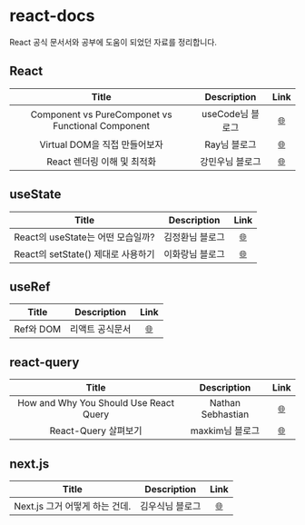 # react-docs

React 공식 문서서와 공부에 도움이 되었던 자료를 정리합니다.

## React

|                       Title                       |   Description    |                                                                                                                   Link                                                                                                                    |
| :-----------------------------------------------: | :--------------: | :---------------------------------------------------------------------------------------------------------------------------------------------------------------------------------------------------------------------------------------: |
| Component vs PureComponet vs Functional Component | useCode님 블로그 |                                                   <a href="https://usecode.pw/react-%EC%9D%B4%ED%95%B4-%EA%B8%B0%EC%B4%88-class-vs-pure-vs-function-component/" target="_blank">🌐</a>                                                    |
|           Virtual DOM을 직접 만들어보자           |   Ray님 블로그   | <a href="https://enro2414-40667.medium.com/virtual-dom-%EB%B2%84%EC%B6%94%EC%96%BC-%EB%8F%94-%EA%B0%80%EC%83%81-%EB%8F%94-%EC%9D%84-%EC%A7%81%EC%A0%91-%EB%A7%8C%EB%93%A4%EC%96%B4%EB%B3%B4%EC%9E%90-1c44606ea9b1" target="_blank">🌐</a> |
|            React 렌더링 이해 및 최적화            | 강민우님 블로그  |                                         <a href="https://medium.com/vingle-tech-blog/react-%EB%A0%8C%EB%8D%94%EB%A7%81-%EC%9D%B4%ED%95%B4%ED%95%98%EA%B8%B0-f255d6569849" target="_blank">🌐</a>                                          |

## useState

|               Title                |   Description   |                                          Link                                          |
| :--------------------------------: | :-------------: | :------------------------------------------------------------------------------------: |
| React의 useState는 어떤 모습일까?  | 김정환님 블로그 | <a href="https://leehwarang.github.io/2020/07/28/setState.html" target="_blank">🌐</a> |
| React의 setState() 제대로 사용하기 | 이화랑님 블로그 | <a href="https://leehwarang.github.io/2020/07/28/setState.html" target="_blank">🌐</a> |

## useRef

|   Title   |   Description   |                                        Link                                        |
| :-------: | :-------------: | :--------------------------------------------------------------------------------: |
| Ref와 DOM | 리액트 공식문서 | <a href="https://ko.reactjs.org/docs/refs-and-the-dom.html" target="_blank">🌐</a> |

## react-query

|                 Title                  |    Description    |                                                Link                                                 |
| :------------------------------------: | :---------------: | :-------------------------------------------------------------------------------------------------: |
| How and Why You Should Use React Query | Nathan Sebhastian | <a href="https://blog.bitsrc.io/how-to-start-using-react-query-4869e3d5680d" target="_blank">🌐</a> |
|          React-Query 살펴보기          |  maxkim님 블로그  |        <a href="https://maxkim-j.github.io/posts/react-query-preview" target="_blank">🌐</a>        |

## next.js

|             Title              |   Description   |                                                                                    Link                                                                                     |
| :----------------------------: | :-------------: | :-------------------------------------------------------------------------------------------------------------------------------------------------------------------------: |
| Next.js 그거 어떻게 하는 건데. | 김우식님 블로그 | <a href="https://well-balanced.medium.com/next-js-%EA%B7%B8%EA%B1%B0-%EC%96%B4%EB%96%BB%EA%B2%8C-%ED%95%98%EB%8A%94-%EA%B1%B4%EB%8D%B0-ea5637f25fa4" target="_blank">🌐</a> |
